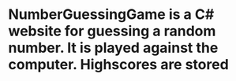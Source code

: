 # NumberGuessingGame is a C# website for guessing a random number. It is played against the computer. Highscores are stored
